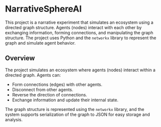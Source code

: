 # NarrativeSphereAI

This project is a narrative experiment that simulates an ecosystem using a directed graph structure. Agents (nodes) interact with each other by exchanging information, forming connections, and manipulating the graph structure. The project uses Python and the `networkx` library to represent the graph and simulate agent behavior.

## Overview

The project simulates an ecosystem where agents (nodes) interact within a directed graph. Agents can:

- Form connections (edges) with other agents.
- Disconnect from other agents.
- Reverse the direction of connections.
- Exchange information and update their internal state.

The graph structure is represented using the `networkx` library, and the system supports serialization of the graph to JSON for easy storage and analysis.


